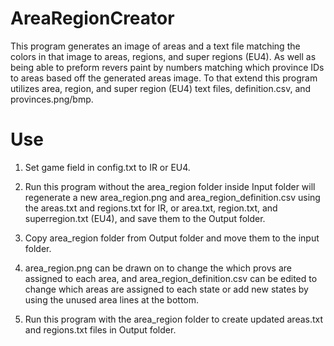 # AreaRegionCreator
 This program generates an image of areas and a text file matching the colors in that image to areas, regions, and super regions (EU4).  As well as being able to preform revers paint by numbers matching which province IDs to areas based off the generated areas image. To that extend this program utilizes area, region, and super region (EU4) text files, definition.csv, and provinces.png/bmp.

# Use
1. Set game field in config.txt to IR or EU4.

2. Run this program without the area_region folder inside Input folder will regenerate a new area_region.png and area_region_definition.csv using the areas.txt and regions.txt for IR, or area.txt, region.txt, and superregion.txt (EU4), and save them to the Output folder.

3. Copy area_region folder from Output folder and move them to the input folder.

4. area_region.png can be drawn on to change the which provs are assigned to each area, and area_region_definition.csv can be edited to change which areas are assigned to each state or add new states by using the unused area lines at the bottom.

5. Run this program with the area_region folder to create updated areas.txt and regions.txt files in Output folder.
